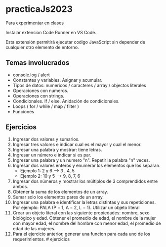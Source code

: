 # practicaJs2023

Para experimentar en clases

Instalar extension Code Runner en VS Code.

Esta extensión permitirá ejecutar codigo JavaScript sin depender de cualquier otro elemento de entorno.



## Temas involucrados

- console.log / alert
- Constantes y variables. Asignar y acumular.
- Tipos de datos: numericos / caracteres / array / objectos literales
- Operaciones con numeros.
- Operaciones con strings.
- Condicionales. If / else. Anidación de condicionales.
- Loops ( for / while / map / filter )
- Funciones


## Ejercicios

1. Ingresar dos valores y sumarlos.
1. Ingresar tres valores e indicar cual es el mayor y cual el menor.
1. Ingresar una palabra y mostrar: <PALABRA> tiene <n> letras.
1. Ingresar un número e indicar si es par.
1. Ingresar una palabra y un numero "n". Repetir la palabra "n" veces.
1. Ingresar dos valores enteros y enumerar los elementos que los separan. 
    - Ejemplo 1: 2 y 6 --> 3 , 4, 5
    - Ejemplo 2: 10 y 5 --> 9, 8, 7, 6
1. Ingresar dos números y mostrar los múltiplos de 3 comprendidos entre ambos.
1. Obtener la suma de los elementos de un array.
1. Sumar solo los elementos pares de un array.
1. Ingresar una palabra e identificar la letras distintas y sus repeticiones. Por ejemplo: PALA (P = 1, A = 2, L = 1). Utilizar un objeto literal
1. Crear un objeto literal con las siguiente propiedades: nombre, sexo biológico y edad. Obtener el promedio de edad, el nombre de la mujer con mayor edad, el nombre del hombre con menor edad, el promedio de edad de las mujeres.
1. Para el ejercicio anterior, generar una funcion para cada uno de los requerimientos.
#   e j e r c i c i o s  
 